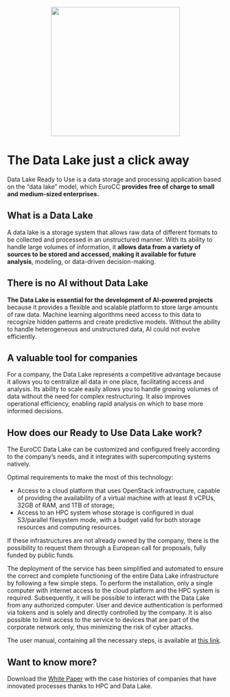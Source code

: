 <p align="center">
<img src="https://euroccitaly.it/wp-content/uploads/2023/12/logo-eurocc-italy4.svg" width="300">
</p> 

# The Data Lake just a click away
Data Lake Ready to Use is a data storage and processing application based on the “data lake” model, which EuroCC **provides free of charge to small and medium-sized enterprises.**

## What is a Data Lake
A data lake is a storage system that allows raw data of different formats to be collected and processed in an unstructured manner. With its ability to handle large volumes of information, it **allows data from a variety of sources to be stored and accessed, making it available for future analysis**, modeling, or data-driven decision-making.

## There is no AI without Data Lake
**The Data Lake is essential for the development of AI-powered projects** because it provides a flexible and scalable platform to store large amounts of raw data. Machine learning algorithms need access to this data to recognize hidden patterns and create predictive models. Without the ability to handle heterogeneous and unstructured data, AI could not evolve efficiently.

## A valuable tool for companies
For a company, the Data Lake represents a competitive advantage because it allows you to centralize all data in one place, facilitating access and analysis.
Its ability to scale easily allows you to handle growing volumes of data without the need for complex restructuring. It also improves operational efficiency, enabling rapid analysis on which to base more informed decisions.

## How does our Ready to Use Data Lake work?
The EuroCC Data Lake can be customized and configured freely according to the company’s needs, and it integrates with supercomputing systems natively.

Optimal requirements to make the most of this technology:

 - Access to a cloud platform that uses OpenStack infrastructure, capable of providing the availability of a virtual machine with at least 8 vCPUs, 32GB of RAM, and 1TB of storage;
 - Access to an HPC system whose storage is configured in dual S3/parallel filesystem mode, with a budget valid for both storage resources and computing resources.

If these infrastructures are not already owned by the company, there is the possibility to request them through a European call for proposals, fully funded by public funds.

The deployment of the service has been simplified and automated to ensure the correct and complete functioning of the entire Data Lake infrastructure by following a few simple steps. To perform the installation, only a single computer with internet access to the cloud platform and the HPC system is required. Subsequently, it will be possible to interact with the Data Lake from any authorized computer. User and device authentication is performed via tokens and is solely and directly controlled by the company. It is also possible to limit access to the service to devices that are part of the corporate network only, thus minimizing the risk of cyber attacks.

The user manual, containing all the necessary steps, is available at [this link](Data_Lake_Ready_To_Use_V1.2.pdf).

## Want to know more?
Download the [White Paper](White-Paper-DataLake-ENG.pdf) with the case histories of companies that have innovated processes thanks to HPC and Data Lake.
